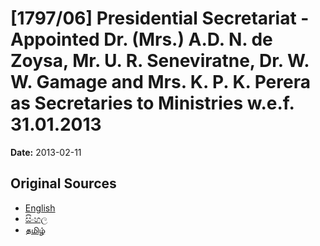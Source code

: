 # [1797/06] Presidential Secretariat - Appointed Dr. (Mrs.) A.D. N. de Zoysa, Mr. U. R. Seneviratne, Dr. W. W. Gamage and Mrs. K. P. K. Perera as Secretaries to Ministries w.e.f. 31.01.2013

**Date:** 2013-02-11

## Original Sources

- [English](https://documents.gov.lk/view/extra-gazettes/2013/2/1797-06_E.pdf)
- [සිංහල](https://documents.gov.lk/view/extra-gazettes/2013/2/1797-06_S.pdf)
- [தமிழ்](https://documents.gov.lk/view/extra-gazettes/2013/2/1797-06_T.pdf)
